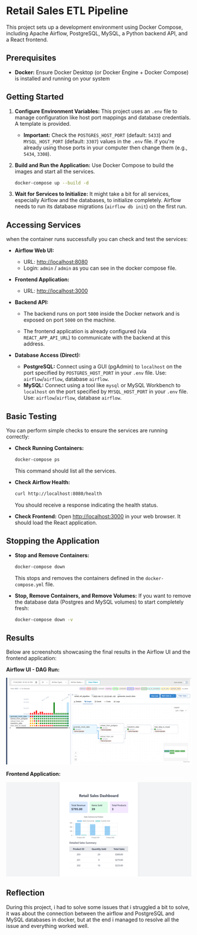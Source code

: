 # Retail Sales ETL Pipeline


This project sets up a development environment using Docker Compose, including Apache Airflow, PostgreSQL, MySQL, a Python backend API, and a React frontend.

## Prerequisites

*   **Docker:** Ensure Docker Desktop (or Docker Engine + Docker Compose) is installed and running on your system

## Getting Started


1.  **Configure Environment Variables:**
    This project uses an `.env` file to manage configuration like host port mappings and database credentials. A template is provided.

    *   **Important:** Check the `POSTGRES_HOST_PORT` (default: `5433`) and `MYSQL_HOST_PORT` (default: `3307`) values in the `.env` file. if you're already using those ports in your computer then change them (e.g., `5434`, `3308`).

3.  **Build and Run the Application:**
    Use Docker Compose to build the images and start all the services.
    ```bash
    docker-compose up --build -d
    ```
   

4.  **Wait for Services to Initialize:**
    It might take a bit for all services, especially Airflow and the databases, to initialize completely. Airflow needs to run its database migrations (`airflow db init`) on the first run.

## Accessing Services

when the container runs successfully you can check and test the services:

*   **Airflow Web UI:**
    *   URL: [http://localhost:8080](http://localhost:8080)
    *   Login: `admin` / `admin` as you can see in the docker compose file. 

*   **Frontend Application:**
    *   URL: [http://localhost:3000](http://localhost:3000)

*   **Backend API:**
    *   The backend runs on port `5000` inside the Docker network and is exposed on port `5000` on the machine.
   
    *   The frontend application is already configured (via `REACT_APP_API_URL`) to communicate with the backend at this address.

*   **Database Access (Direct):**
    *   **PostgreSQL:** Connect using a GUI (pgAdmin) to `localhost` on the port specified by `POSTGRES_HOST_PORT` in your `.env` file. Use: `airflow`/`airflow`, database `airflow`.
    *   **MySQL:** Connect using a tool like `mysql` or MySQL Workbench to `localhost` on the port specified by `MYSQL_HOST_PORT` in your `.env` file. Use: `airflow`/`airflow`, database `airflow`.

## Basic Testing

You can perform simple checks to ensure the services are running correctly:

*   **Check Running Containers:**
    ```bash
    docker-compose ps
    ```
    This command should list all the services.

*   **Check Airflow Health:**
    ```bash
    curl http://localhost:8080/health
    ```
    You should receive a response indicating the health status.

*   **Check Frontend:**
    Open [http://localhost:3000](http://localhost:3000) in your web browser. It should load the React application.

## Stopping the Application

*   **Stop and Remove Containers:**
    ```bash
    docker-compose down
    ```
    This stops and removes the containers defined in the `docker-compose.yml` file.

*   **Stop, Remove Containers, and Remove Volumes:**
    If you want to remove the database data (Postgres and MySQL volumes) to start completely fresh:
    ```bash
    docker-compose down -v
    ```

## Results 

Below are screenshots showcasing the final results in the Airflow UI and the frontend application:

**Airflow UI - DAG Run:**

![Airflow DAG Run](DAG.png)



**Frontend Application:**

![Frontend Main View](frontend.png)


## Reflection

During this project, i had to solve some issues that i struggled a bit to solve, it was about the connection between the airflow and PostgreSQL and MySQL databases in docker, but at the end i managed to resolve all the issue and everything worked well. 



